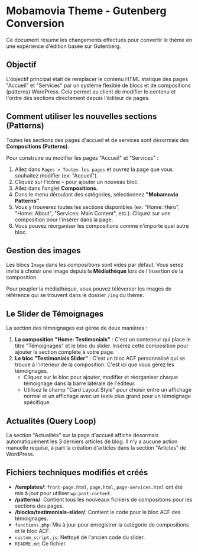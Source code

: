 # Mobamovia Theme - Gutenberg Conversion

Ce document résume les changements effectués pour convertir le thème en une expérience d'édition basée sur Gutenberg.

## Objectif

L'objectif principal était de remplacer le contenu HTML statique des pages "Accueil" et "Services" par un système flexible de blocs et de compositions (patterns) WordPress. Cela permet au client de modifier le contenu et l'ordre des sections directement depuis l'éditeur de pages.

## Comment utiliser les nouvelles sections (Patterns)

Toutes les sections des pages d'accueil et de services sont désormais des **Compositions (Patterns)**.

Pour construire ou modifier les pages "Accueil" et "Services" :

1.  Allez dans `Pages > Toutes les pages` et ouvrez la page que vous souhaitez modifier (ex: "Accueil").
2.  Cliquez sur l'icône `+` pour ajouter un nouveau bloc.
3.  Allez dans l'onglet **Compositions**.
4.  Dans le menu déroulant des catégories, sélectionnez **"Mobamovia Patterns"**.
5.  Vous y trouverez toutes les sections disponibles (ex: "Home: Hero", "Home: About", "Services: Main Content", etc.). Cliquez sur une composition pour l'insérer dans la page.
6.  Vous pouvez réorganiser les compositions comme n'importe quel autre bloc.

## Gestion des images

Les blocs `Image` dans les compositions sont vides par défaut. Vous serez invité à choisir une image depuis la **Médiathèque** lors de l'insertion de la composition.

Pour peupler la médiathèque, vous pouvez téléverser les images de référence qui se trouvent dans le dossier `/img` du thème.

## Le Slider de Témoignages

La section des témoignages est gérée de deux manières :

1.  **La composition "Home: Testimonials"** : C'est un conteneur qui place le titre "Témoignages" et le bloc du slider. Insérez cette composition pour ajouter la section complète à votre page.
2.  **Le bloc "Testimonials Slider"** : C'est un bloc ACF personnalisé qui se trouve à l'intérieur de la composition. C'est ici que vous gérez les témoignages.
    -   Cliquez sur le bloc pour ajouter, modifier et réorganiser chaque témoignage dans la barre latérale de l'éditeur.
    -   Utilisez le champ "Card Layout Style" pour choisir entre un affichage normal et un affichage avec un texte plus grand pour un témoignage spécifique.

## Actualités (Query Loop)

La section "Actualités" sur la page d'accueil affiche désormais automatiquement les 3 derniers articles de blog. Il n'y a aucune action manuelle requise, à part la création d'articles dans la section "Articles" de WordPress.

## Fichiers techniques modifiés et créés

-   **/templates/**: `front-page.html`, `page.html`, `page-services.html` ont été mis à jour pour utiliser `wp:post-content`.
-   **/patterns/**: Contient tous les nouveaux fichiers de compositions pour les sections des pages.
-   **/blocks/testimonials-slider/**: Contient le code pour le bloc ACF des témoignages.
-   `functions.php`: Mis à jour pour enregistrer la catégorie de compositions et le bloc ACF.
-   `custom_script.js`: Nettoyé de l'ancien code du slider.
-   `README.md`: Ce fichier.

